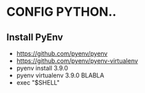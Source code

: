 # CONFIG PYTHON..

## Install PyEnv
- https://github.com/pyenv/pyenv
- https://github.com/pyenv/pyenv-virtualenv
- pyenv install 3.9.0
- pyenv virtualenv 3.9.0 BLABLA
- exec "$SHELL"
